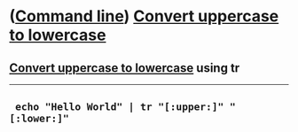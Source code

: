 














([Command line](Cl.htm)) [Convert uppercase to lowercase](ClConvertUppercaseToLowercase.htm)
============================================================================================











[Convert uppercase to lowercase](ClConvertUppercaseToLowercase.htm) using tr
----------------------------------------------------------------------------



  ----------------------------------------------------
  ` echo "Hello World" | tr "[:upper:]" "[:lower:]"`
  ----------------------------------------------------



















